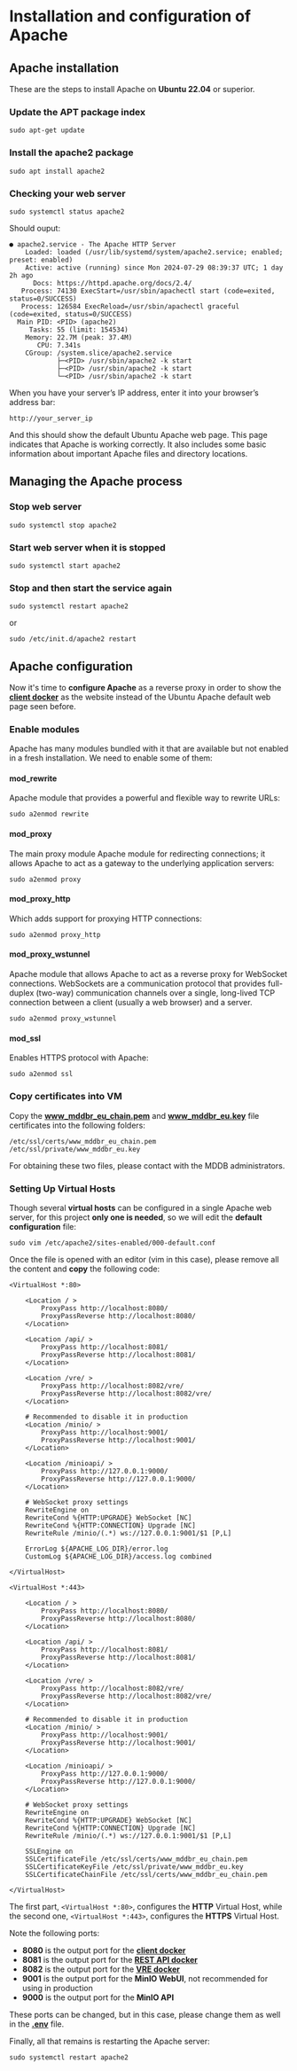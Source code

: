 # Installation and configuration of Apache

## Apache installation

These are the steps to install Apache on **Ubuntu 22.04** or superior. 

### Update the APT package index

    sudo apt-get update

### Install the apache2 package

    sudo apt install apache2

### Checking your web server

    sudo systemctl status apache2

Should ouput:

    ● apache2.service - The Apache HTTP Server
        Loaded: loaded (/usr/lib/systemd/system/apache2.service; enabled; preset: enabled)
        Active: active (running) since Mon 2024-07-29 08:39:37 UTC; 1 day 2h ago
          Docs: https://httpd.apache.org/docs/2.4/
       Process: 74130 ExecStart=/usr/sbin/apachectl start (code=exited, status=0/SUCCESS)
       Process: 126584 ExecReload=/usr/sbin/apachectl graceful (code=exited, status=0/SUCCESS)
      Main PID: <PID> (apache2)
         Tasks: 55 (limit: 154534)
        Memory: 22.7M (peak: 37.4M)
           CPU: 7.341s
        CGroup: /system.slice/apache2.service
                ├─<PID> /usr/sbin/apache2 -k start
                ├─<PID> /usr/sbin/apache2 -k start
                └─<PID> /usr/sbin/apache2 -k start

When you have your server’s IP address, enter it into your browser’s address bar:

    http://your_server_ip

And this should show the default Ubuntu Apache web page. This page indicates that Apache is working correctly. It also includes some basic information about important Apache files and directory locations.

## Managing the Apache process

### Stop web server

    sudo systemctl stop apache2

### Start web server when it is stopped

    sudo systemctl start apache2

### Stop and then start the service again

    sudo systemctl restart apache2

or 

    sudo /etc/init.d/apache2 restart

## Apache configuration

Now it's time to **configure Apache** as a reverse proxy in order to show the [**client docker**](../client) as the website instead of the Ubuntu Apache default web page seen before.

### Enable modules

Apache has many modules bundled with it that are available but not enabled in a fresh installation. We need to enable some of them:

#### mod_rewrite

Apache module that provides a powerful and flexible way to rewrite URLs:

    sudo a2enmod rewrite

#### mod_proxy

The main proxy module Apache module for redirecting connections; it allows Apache to act as a gateway to the underlying application servers:  

    sudo a2enmod proxy

#### mod_proxy_http

Which adds support for proxying HTTP connections:

    sudo a2enmod proxy_http 

#### mod_proxy_wstunnel

Apache module that allows Apache to act as a reverse proxy for WebSocket connections. WebSockets are a communication protocol that provides full-duplex (two-way) communication channels over a single, long-lived TCP connection between a client (usually a web browser) and a server.   

    sudo a2enmod proxy_wstunnel

#### mod_ssl

Enables HTTPS protocol with Apache:

    sudo a2enmod ssl

### Copy certificates into VM

Copy the **www_mddbr_eu_chain.pem** and **www_mddbr_eu.key** file certificates into the following folders:

    /etc/ssl/certs/www_mddbr_eu_chain.pem
    /etc/ssl/private/www_mddbr_eu.key

For obtaining these two files, please contact with the MDDB administrators.

### Setting Up Virtual Hosts

Though several **virtual hosts** can be configured in a single Apache web server, for this project **only one is needed**, so we will edit the **default configuration** file:

    sudo vim /etc/apache2/sites-enabled/000-default.conf

Once the file is opened with an editor (vim in this case), please remove all the content and **copy** the following code:

```apacheconf
<VirtualHost *:80>

    <Location / >
        ProxyPass http://localhost:8080/
        ProxyPassReverse http://localhost:8080/
    </Location>

    <Location /api/ >
        ProxyPass http://localhost:8081/
        ProxyPassReverse http://localhost:8081/
    </Location>

    <Location /vre/ >
        ProxyPass http://localhost:8082/vre/
        ProxyPassReverse http://localhost:8082/vre/
    </Location>

    # Recommended to disable it in production
    <Location /minio/ >
        ProxyPass http://localhost:9001/
        ProxyPassReverse http://localhost:9001/
    </Location>

    <Location /minioapi/ >
        ProxyPass http://127.0.0.1:9000/
        ProxyPassReverse http://127.0.0.1:9000/
    </Location>

    # WebSocket proxy settings
    RewriteEngine on
    RewriteCond %{HTTP:UPGRADE} WebSocket [NC]
    RewriteCond %{HTTP:CONNECTION} Upgrade [NC]
    RewriteRule /minio/(.*) ws://127.0.0.1:9001/$1 [P,L]

    ErrorLog ${APACHE_LOG_DIR}/error.log
    CustomLog ${APACHE_LOG_DIR}/access.log combined

</VirtualHost>

<VirtualHost *:443>

    <Location / >
        ProxyPass http://localhost:8080/
        ProxyPassReverse http://localhost:8080/
    </Location>

    <Location /api/ >
        ProxyPass http://localhost:8081/
        ProxyPassReverse http://localhost:8081/
    </Location>

    <Location /vre/ >
        ProxyPass http://localhost:8082/vre/
        ProxyPassReverse http://localhost:8082/vre/
    </Location>

    # Recommended to disable it in production
    <Location /minio/ >
        ProxyPass http://localhost:9001/
        ProxyPassReverse http://localhost:9001/
    </Location>

    <Location /minioapi/ >
        ProxyPass http://127.0.0.1:9000/
        ProxyPassReverse http://127.0.0.1:9000/
    </Location>

    # WebSocket proxy settings
    RewriteEngine on
    RewriteCond %{HTTP:UPGRADE} WebSocket [NC]
    RewriteCond %{HTTP:CONNECTION} Upgrade [NC]
    RewriteRule /minio/(.*) ws://127.0.0.1:9001/$1 [P,L]

    SSLEngine on
    SSLCertificateFile /etc/ssl/certs/www_mddbr_eu_chain.pem
    SSLCertificateKeyFile /etc/ssl/private/www_mddbr_eu.key
    SSLCertificateChainFile /etc/ssl/certs/www_mddbr_eu_chain.pem

</VirtualHost>
```

The first part, `<VirtualHost *:80>`, configures the **HTTP** Virtual Host, while the second one, `<VirtualHost *:443>`, configures the **HTTPS** Virtual Host.

Note the following ports:

* **8080** is the output port for the [**client docker**](../client)
* **8081** is the output port for the [**REST API docker**](../rest)
* **8082** is the output port for the [**VRE docker**](../vre)
* **9001** is the output port for the **MinIO WebUI**, not recommended for using in production
* **9000** is the output port for the **MinIO API**

These ports can be changed, but in this case, please change them as well in the [**.env**](../.env.git) file.

Finally, all that remains is restarting the Apache server:

    sudo systemctl restart apache2